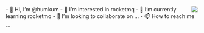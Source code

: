 <img align="right" src="https://github-readme-stats.vercel.app/api?username=humkum&show_icons=true&theme=onedark">
- 👋 Hi, I’m @humkum
- 👀 I’m interested in rocketmq
- 🌱 I’m currently learning rocketmq
- 💞️ I’m looking to collaborate on ...
- 📫 How to reach me ...

<!---
humkum/humkum is a ✨ special ✨ repository because its `README.md` (this file) appears on your GitHub profile.
You can click the Preview link to take a look at your changes.
--->
